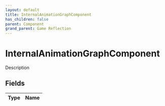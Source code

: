 ```yaml
---
layout: default
title: InternalAnimationGraphComponent
has_children: false
parent: Component
grand_parent: Game Reflection
---
```

# InternalAnimationGraphComponent
Description 

## Fields

| Type | Name |
|:-------------|:--------------|

